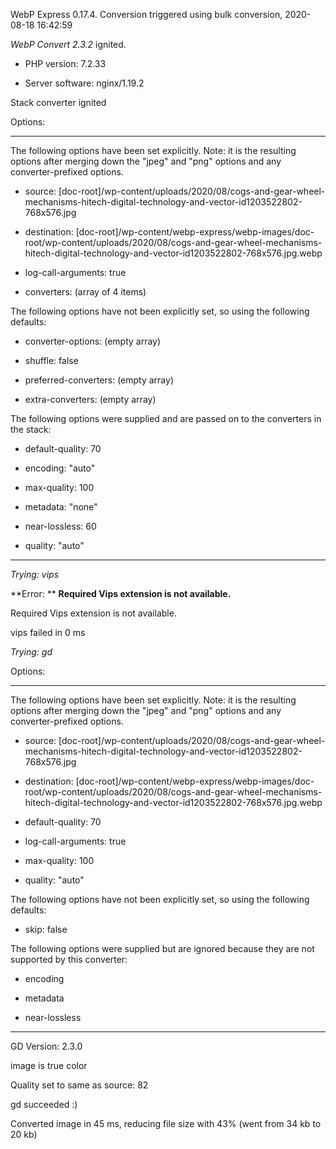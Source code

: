 WebP Express 0.17.4. Conversion triggered using bulk conversion, 2020-08-18 16:42:59

*WebP Convert 2.3.2*  ignited.
- PHP version: 7.2.33
- Server software: nginx/1.19.2

Stack converter ignited

Options:
------------
The following options have been set explicitly. Note: it is the resulting options after merging down the "jpeg" and "png" options and any converter-prefixed options.
- source: [doc-root]/wp-content/uploads/2020/08/cogs-and-gear-wheel-mechanisms-hitech-digital-technology-and-vector-id1203522802-768x576.jpg
- destination: [doc-root]/wp-content/webp-express/webp-images/doc-root/wp-content/uploads/2020/08/cogs-and-gear-wheel-mechanisms-hitech-digital-technology-and-vector-id1203522802-768x576.jpg.webp
- log-call-arguments: true
- converters: (array of 4 items)

The following options have not been explicitly set, so using the following defaults:
- converter-options: (empty array)
- shuffle: false
- preferred-converters: (empty array)
- extra-converters: (empty array)

The following options were supplied and are passed on to the converters in the stack:
- default-quality: 70
- encoding: "auto"
- max-quality: 100
- metadata: "none"
- near-lossless: 60
- quality: "auto"
------------


*Trying: vips* 

**Error: ** **Required Vips extension is not available.** 
Required Vips extension is not available.
vips failed in 0 ms

*Trying: gd* 

Options:
------------
The following options have been set explicitly. Note: it is the resulting options after merging down the "jpeg" and "png" options and any converter-prefixed options.
- source: [doc-root]/wp-content/uploads/2020/08/cogs-and-gear-wheel-mechanisms-hitech-digital-technology-and-vector-id1203522802-768x576.jpg
- destination: [doc-root]/wp-content/webp-express/webp-images/doc-root/wp-content/uploads/2020/08/cogs-and-gear-wheel-mechanisms-hitech-digital-technology-and-vector-id1203522802-768x576.jpg.webp
- default-quality: 70
- log-call-arguments: true
- max-quality: 100
- quality: "auto"

The following options have not been explicitly set, so using the following defaults:
- skip: false

The following options were supplied but are ignored because they are not supported by this converter:
- encoding
- metadata
- near-lossless
------------

GD Version: 2.3.0
image is true color
Quality set to same as source: 82
gd succeeded :)

Converted image in 45 ms, reducing file size with 43% (went from 34 kb to 20 kb)
